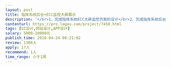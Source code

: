 ```yaml
---                
layout: post       
title: 指挥系统后台+ECC监控大屏展示           
description: '</br>1、完成指挥系统ECC大屏监控页面的设计</br>2、完成指挥系统后台管理系统的设计</br>3、成都地区的优先</br>'     
contenturl: https://pro.lagou.com/project/7450.html      
tags: [UI设计,网站设计,APP设计]            
salary: 5000-10000元          
publish_time: 2018-04-24 08:21:02         
review: 1308人                   
apply: 17人                   
recommend: 1人                   
time_range: 小于1周              
---                 
```

